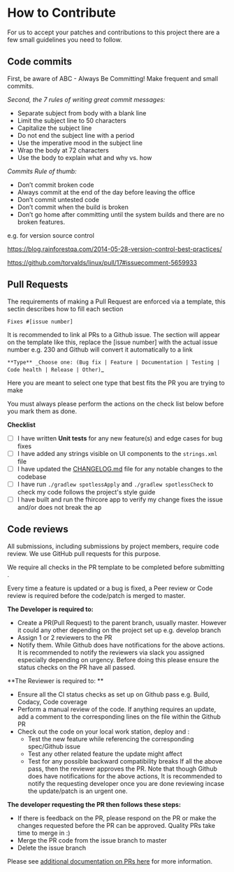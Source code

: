 # How to Contribute

For us to accept your patches and contributions to this project there are a few small guidelines you need to follow.

## Code commits

First, be aware of ABC - Always Be Committing! Make frequent and small commits.

_Second, the 7 rules of writing great commit messages:_

- Separate subject from body with a blank line
- Limit the subject line to 50 characters
- Capitalize the subject line
- Do not end the subject line with a period
- Use the imperative mood in the subject line
- Wrap the body at 72 characters
- Use the body to explain what and why vs. how

_Commits Rule of thumb:_

- Don’t commit broken code
- Always commit at the end of the day before leaving the office
- Don’t commit untested code
- Don’t commit when the build is broken
- Don’t go home after committing until the system builds and there are no broken features.

e.g. for version source control

https://blog.rainforestqa.com/2014-05-28-version-control-best-practices/

https://github.com/torvalds/linux/pull/17#issuecomment-5659933

## Pull Requests

The requirements of making a Pull Request are enforced via a template, this sectin describes how to fill each section

`Fixes #[issue number]`

It is recommended to link al PRs to a Github issue. The section will appear on the template like this, replace the [issue number] with the actual issue number e.g. 230 and Github will convert it automatically to a link

`**Type** _Choose one: (Bug fix | Feature | Documentation | Testing | Code health | Release | Other)`\_

Here you are meant to select one type that best fits the PR you are trying to make

You must always please perform the actions on the check list below before you mark them as done.

**Checklist**

- [ ] I have written **Unit tests** for any new feature(s) and edge cases for bug fixes
- [ ] I have added any strings visible on UI components to the `strings.xml` file
- [ ] I have updated the [CHANGELOG.md](./CHANGELOG.md) file for any notable changes to the codebase
- [ ] I have run `./gradlew spotlessApply` and `./gradlew spotlessCheck` to check my code follows the project's style guide
- [ ] I have built and run the fhircore app to verify my change fixes the issue and/or does not break the ap

## Code reviews

All submissions, including submissions by project members, require code review. We use GitHub pull requests for this purpose.

We require all checks in the PR template to be completed before submitting .

Every time a feature is updated or a bug is fixed, a Peer review or Code review is required before the code/patch is merged to master.

**The Developer is required to:**

- Create a PR(Pull Request) to the parent branch, usually master. However it could any other depending on the project set up e.g. develop branch
- Assign 1 or 2 reviewers to the PR
- Notify them. While Github does have notifications for the above actions. It is recommended to notify the reviewers via slack you assigned especially depending on urgency. Before doing this please ensure the status checks on the PR have all passed.

**The Reviewer is required to: **

- Ensure all the CI status checks as set up on Github pass e.g. Build, Codacy, Code coverage
- Perform a manual review of the code. If anything requires an update, add a comment to the corresponding lines on the file within the Github PR
- Check out the code on your local work station, deploy and :
  - Test the new feature while referencing the corresponding spec/Github issue
  - Test any other related feature the update might affect
  - Test for any possible backward compatibility breaks
    If all the above pass, then the reviewer approves the PR. Note that though Github does have notifications for the above actions, It is recommended to notify the requesting developer once you are done reviewing incase the update/patch is an urgent one.

**The developer requesting the PR then follows these steps:**

- If there is feedback on the PR, please respond on the PR or make the changes requested before the PR can be approved. Quality PRs take time to merge in :)
- Merge the PR code from the issue branch to master
- Delete the issue branch

Please see [additional documentation on PRs here](https://github.com/opensrp/fhircore/issues/324) for more information.

